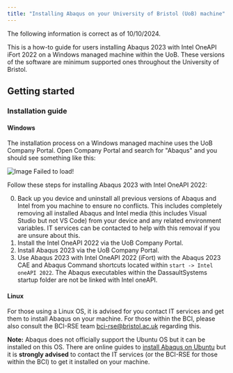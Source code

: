 ```yaml
---
title: "Installing Abaqus on your University of Bristol (UoB) machine"
---
```

The following information is correct as of 10/10/2024.

This is a how-to guide for users installing Abaqus 2023 with Intel OneAPI iFort 2022 on a Windows managed machine within the UoB. These versions of the software are minimum supported ones throughout the University of Bristol.

## Getting started 

### Installation guide

#### Windows

The installation process on a Windows managed machine uses the UoB Company Portal. Open Company Portal and search for "Abaqus" and you should see something like this:

![Image Failed to load!](Company-Portal-Abaqus.png) 

Follow these steps for installing Abaqus 2023 with Intel OneAPI 2022:

0. Back up you device and uninstall all previous versions of Abaqus and Intel from you machine to ensure no conflicts. This includes completely removing all installed Abaqus and Intel media (this includes Visual Studio but not VS Code) from your device and any related environment variables. IT services can be contacted to help with this removal if you are unsure about this.
1. Install the Intel OneAPI 2022 via the UoB Company Portal.
2. Install Abaqus 2023 via the UoB Company Portal.
3. Use Abaqus 2023 with Intel OneAPI 2022 (iFort) with the Abaqus 2023 CAE and Abaqus Command shortcuts located within `start -> Intel oneAPI 2022`. The Abaqus executables within the DassaultSystems startup folder are not be linked with Intel oneAPI.

#### Linux

For those using a Linux OS, it is advised for you contact IT services and get them to install Abaqus on your machine. For those within the BCI, please also consult the BCI-RSE team [bci-rse@bristol.ac.uk](mailto:bci-rse@bristol.ac.uk) regarding this. 

**Note:** Abaqus does not officially support the Ubuntu OS but it can be installed on this OS. There are online guides to [install Abaqus on Ubuntu](https://github.com/franaudo/abaqus-ubuntu) but it is **strongly advised** to contact the IT services (or the BCI-RSE for those within the BCI) to get it installed on your machine.



